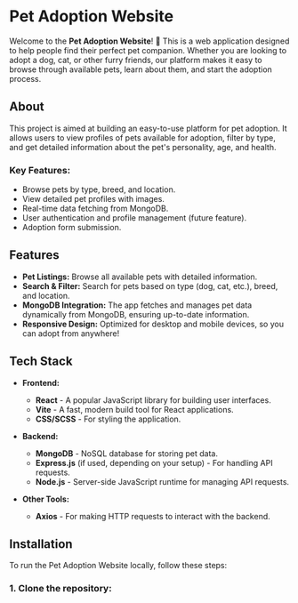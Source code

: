# Pet Adoption Website

Welcome to the **Pet Adoption Website**! 🐾 This is a web application designed to help people find their perfect pet companion. Whether you are looking to adopt a dog, cat, or other furry friends, our platform makes it easy to browse through available pets, learn about them, and start the adoption process.

## About

This project is aimed at building an easy-to-use platform for pet adoption. It allows users to view profiles of pets available for adoption, filter by type, and get detailed information about the pet's personality, age, and health.

### Key Features:
- Browse pets by type, breed, and location.
- View detailed pet profiles with images.
- Real-time data fetching from MongoDB.
- User authentication and profile management (future feature).
- Adoption form submission.

## Features

- **Pet Listings:** Browse all available pets with detailed information.
- **Search & Filter:** Search for pets based on type (dog, cat, etc.), breed, and location.
- **MongoDB Integration:** The app fetches and manages pet data dynamically from MongoDB, ensuring up-to-date information.
- **Responsive Design:** Optimized for desktop and mobile devices, so you can adopt from anywhere!

## Tech Stack

- **Frontend:**  
  - **React** - A popular JavaScript library for building user interfaces.
  - **Vite** - A fast, modern build tool for React applications.
  - **CSS/SCSS** - For styling the application.
  
- **Backend:**  
  - **MongoDB** - NoSQL database for storing pet data.
  - **Express.js** (if used, depending on your setup) - For handling API requests.
  - **Node.js** - Server-side JavaScript runtime for managing API requests.

- **Other Tools:**  
  - **Axios** - For making HTTP requests to interact with the backend.

## Installation

To run the Pet Adoption Website locally, follow these steps:

### 1. Clone the repository:

```bash
